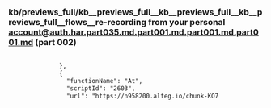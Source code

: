 ### kb/previews_full/kb__previews_full__kb__previews_full__kb__previews_full__flows__re-recording from your personal account@auth.har.part035.md.part001.md.part001.md.part001.md (part 002)

```md

              },
              {
                "functionName": "At",
                "scriptId": "2603",
                "url": "https://n958200.alteg.io/chunk-KO7
```

```
